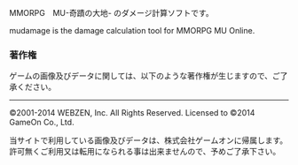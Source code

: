MMORPG　MU-奇蹟の大地- のダメージ計算ソフトです。

mudamage is the damage calculation tool for MMORPG MU Online.


### 著作権 ###
ゲームの画像及びデータに関しては、以下のような著作権が生じますので、ご了承ください。

---

©2001-2014 WEBZEN, Inc. All Rights Reserved. Licensed to ©2014 GameOn Co., Ltd.

当サイトで利用している画像及びデータは、株式会社ゲームオンに帰属します。
許可無くご利用又は転用になられる事は出来ませんので、予めご了承下さい。